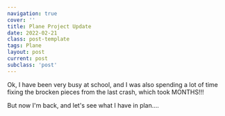 ```yaml
---
navigation: true
cover: ''
title: Plane Project Update
date: 2022-02-21
class: post-template
tags: Plane
layout: post
current: post
subclass: 'post'
---
```


Ok, I have been very busy at school, and I was also spending a lot of time fixing the brocken pieces from the last crash, which took MONTHS!!!

But now I'm back, and let's see what I have in plan....


